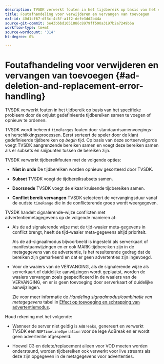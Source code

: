 ```yaml
---
description: TVSDK verwerkt fouten in het tijdbereik op basis van het specifieke probleem door de onjuist gedefinieerde tijdbereiken samen te voegen of opnieuw te ordenen.
title: Foutafhandeling voor verwijderen en vervangen van toevoegen
exl-id: 40d1cf67-df8c-4c5f-a1f2-defe3dd2b44a
source-git-commit: be43bbbd1051886c8979ff590a3197b2a7249b6a
workflow-type: tm+mt
source-wordcount: '314'
ht-degree: 0%

---
```


# Foutafhandeling voor verwijderen en vervangen van toevoegen  {#ad-deletion-and-replacement-error-handling}

TVSDK verwerkt fouten in het tijdbereik op basis van het specifieke probleem door de onjuist gedefinieerde tijdbereiken samen te voegen of opnieuw te ordenen.

TVSDK wordt beheerd `timeRanges` fouten door standaardsamenvoegings- en herschikkingsprocessen. Eerst sorteert de speler door de klant gedefinieerde tijdbereiken op *begin* tijd. Op basis van deze sorteervolgorde voegt TVSDK aangrenzende bereiken samen en voegt deze bereiken samen als er subsets en snijpunten tussen de bereiken zijn.

TVSDK verwerkt tijdbereikfouten met de volgende opties:

* **Niet in orde** De tijdbereiken worden opnieuw gesorteerd door TVSDK.

* **Subset** TVSDK voegt de tijdbereiksubsets samen.

* **Doorsnede** TVSDK voegt de elkaar kruisende tijdbereiken samen.

* **Conflict bereik vervangen** TVSDK selecteert de vervangingsduur vanaf de oudste `timeRange` die in de conflicterende groep wordt weergegeven.

TVSDK handelt signalerende-wijze conflicten met advertentiemetagegevens op de volgende manieren af:

* Als de ad signalerende wijze met de tijd-waaier meta-gegevens in conflict brengt, heeft de tijd-waaier meta-gegevens altijd prioriteit.

   Als de ad-signaalmodus bijvoorbeeld is ingesteld als serverkaart of manifestaanwijzingen en er ook MARK-tijdbereiken zijn in de metagegevens van de advertentie, is het resulterende gedrag dat de bereiken zijn gemarkeerd en dat er geen advertenties zijn ingevoegd.
* Voor de waaiers van de VERVANGING, als de signalerende wijze als serverkaart of duidelijke aanwijzingen wordt geplaatst, worden de waaiers vervangen zoals gespecificeerd in de waaiers van de VERVANGING, en er is geen toevoeging door serverkaart of duidelijke aanwijzingen.

   Zie voor meer informatie de *Handeling signaalmodus/combinatie van metagegevens* tabel in [Effect op toevoeging en schrapping van advertentiemodus](../../../../../tvsdk-3x-android-prog/android-3x-advertising/ad-insertion/delete-replace-content-vod/android-3x-signaling-mode-android.md).

Houd rekening met het volgende:

* Wanneer de server niet geldig is `AdBreaks`, genereert en verwerkt TVSDK een `NOPTimelineOperation` voor de lege AdBreak en er wordt geen advertentie afgespeeld.

* Hoewel C3 en delete/replacement alleen voor VOD moeten worden ondersteund, worden tijdbereiken ook verwerkt voor live streams als deze zijn opgegeven in de metagegevens voor advertenties.
